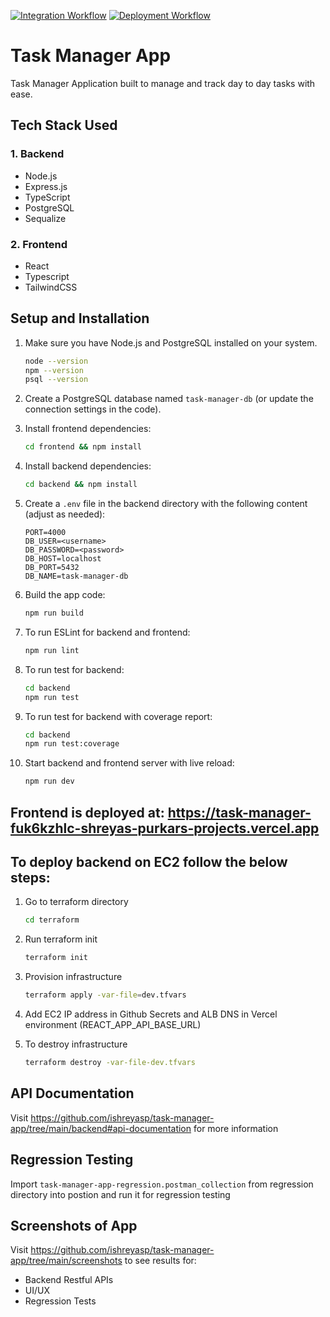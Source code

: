 [![Integration Workflow](https://github.com/ishreyasp/task-manager-app/actions/workflows/ci.yml/badge.svg)](https://github.com/ishreyasp/task-manager-app/actions/workflows/ci.yml)
[![Deployment Workflow](https://github.com/ishreyasp/task-manager-app/actions/workflows/cd.yml/badge.svg)](https://github.com/ishreyasp/task-manager-app/actions/workflows/cd.yml)

# Task Manager App

Task Manager Application built to manage and track day to day tasks with ease.

## Tech Stack Used

### 1. Backend
- Node.js
- Express.js
- TypeScript
- PostgreSQL
- Sequalize

### 2. Frontend
- React
- Typescript
- TailwindCSS

## Setup and Installation
1. Make sure you have Node.js and PostgreSQL installed on your system.
   ```bash
   node --version
   npm --version
   psql --version
   ```

2. Create a PostgreSQL database named `task-manager-db` (or update the connection settings in the code).

3. Install frontend dependencies:
   ```bash
   cd frontend && npm install
   ```
4. Install backend dependencies:
   ``` bash
   cd backend && npm install
   ```

5. Create a `.env` file in the backend directory with the following content (adjust as needed):
   ```
   PORT=4000
   DB_USER=<username>
   DB_PASSWORD=<password>
   DB_HOST=localhost
   DB_PORT=5432
   DB_NAME=task-manager-db
   ```

6. Build the app code:
   ```bash
   npm run build
   ```

7. To run ESLint for backend and frontend:
   ```bash
   npm run lint
   ```

8. To run test for backend:
    ```bash
    cd backend
    npm run test
    ```

9. To run test for backend with coverage report:
    ```bash
    cd backend
    npm run test:coverage
    ```
             
10. Start backend and frontend server with live reload:
    ```bash
    npm run dev
    ```   

## Frontend is deployed at: https://task-manager-fuk6kzhlc-shreyas-purkars-projects.vercel.app

## To deploy backend on EC2 follow the below steps:
1. Go to terraform directory
   ```bash
   cd terraform
   ```

2. Run terraform init
   ```bash
   terraform init
   ```
   
3. Provision infrastructure
   ```bash
   terraform apply -var-file=dev.tfvars
   ```

4. Add EC2 IP address in Github Secrets and ALB DNS in Vercel environment (REACT_APP_API_BASE_URL)  

5. To destroy infrastructure 
   ```bash
   terraform destroy -var-file-dev.tfvars
   ```
   
## API Documentation   
Visit https://github.com/ishreyasp/task-manager-app/tree/main/backend#api-documentation for more information

## Regression Testing
Import `task-manager-app-regression.postman_collection` from regression directory into postion and run it for regression testing

## Screenshots of App
Visit https://github.com/ishreyasp/task-manager-app/tree/main/screenshots to see results for:
- Backend Restful APIs
- UI/UX
- Regression Tests